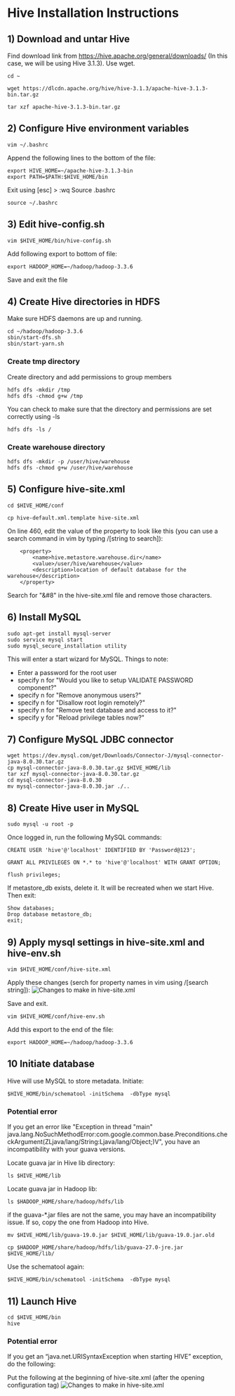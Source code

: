 # Hive Installation Instructions

## 1) Download and untar Hive

Find download link from https://hive.apache.org/general/downloads/ (In this case, we will be using Hive 3.1.3). Use wget.

```
cd ~

wget https://dlcdn.apache.org/hive/hive-3.1.3/apache-hive-3.1.3-bin.tar.gz

tar xzf apache-hive-3.1.3-bin.tar.gz
```

## 2) Configure Hive environment variables

```
vim ~/.bashrc
```

Append the following lines to the bottom of the file:

```
export HIVE_HOME=~/apache-hive-3.1.3-bin
export PATH=$PATH:$HIVE_HOME/bin
```

Exit using [esc] > :wq
Source .bashrc
```
source ~/.bashrc
```

## 3) Edit hive-config.sh

```
vim $HIVE_HOME/bin/hive-config.sh
```

Add following export to bottom of file:

```
export HADOOP_HOME=~/hadoop/hadoop-3.3.6
```

Save and exit the file

## 4) Create Hive directories in HDFS
Make sure HDFS daemons are up and running.
```
cd ~/hadoop/hadoop-3.3.6
sbin/start-dfs.sh
sbin/start-yarn.sh

```
### Create tmp directory
Create directory and add permissions to group members
```
hdfs dfs -mkdir /tmp
hdfs dfs -chmod g+w /tmp
```

You can check to make sure that the directory and permissions are set correctly using -ls

```
hdfs dfs -ls /
```
### Create warehouse directory
```
hdfs dfs -mkdir -p /user/hive/warehouse
hdfs dfs -chmod g+w /user/hive/warehouse
```

## 5) Configure hive-site.xml

```
cd $HIVE_HOME/conf

cp hive-default.xml.template hive-site.xml
```

On line 460, edit the value of the property to look like this (you can use a search command in vim by typing /[string to search]):

```
    <property>
        <name>hive.metastore.warehouse.dir</name>
        <value>/user/hive/warehouse</value>
        <description>location of default database for the warehouse</description>
    </property>
```

Search for "&#8" in the hive-site.xml file and remove those characters.

## 6) Install MySQL
```
sudo apt-get install mysql-server
sudo service mysql start
sudo mysql_secure_installation utility
```

This will enter a start wizard for MySQL. Things to note:
- Enter a password for the root user
- specify n for "Would you like to setup VALIDATE PASSWORD component?"
- specify n for "Remove anonymous users?"
- specify n for "Disallow root login remotely?"
- specify n for "Remove test database and access to it?"
- specify y for "Reload privilege tables now?"

## 7) Configure MySQL JDBC connector

```
wget https://dev.mysql.com/get/Downloads/Connector-J/mysql-connector-java-8.0.30.tar.gz
cp mysql-connector-java-8.0.30.tar.gz $HIVE_HOME/lib
tar xzf mysql-connector-java-8.0.30.tar.gz
cd mysql-connector-java-8.0.30
mv mysql-connector-java-8.0.30.jar ./..
```

## 8) Create Hive user in MySQL

```
sudo mysql -u root -p
```
Once logged in, run the following MySQL commands:
```
CREATE USER 'hive'@'localhost' IDENTIFIED BY 'Password@123';

GRANT ALL PRIVILEGES ON *.* to 'hive'@'localhost' WITH GRANT OPTION;

flush privileges;
```

If metastore_db exists, delete it. It will be recreated when we start Hive. Then exit:

```
Show databases;
Drop database metastore_db;
exit;
```

## 9) Apply mysql settings in hive-site.xml and hive-env.sh

```
vim $HIVE_HOME/conf/hive-site.xml
```

Apply these changes (serch for property names in vim using /[search string]):
![Changes to make in hive-site.xml](./properties.PNG)

Save and exit.

```
vim $HIVE_HOME/conf/hive-env.sh
```

Add this export to the end of the file:
```
export HADOOP_HOME=~/hadoop/hadoop-3.3.6
```

## 10 Initiate database
Hive will use MySQL to store metadata. Initiate:

```
$HIVE_HOME/bin/schematool -initSchema  -dbType mysql
```

### Potential error
If you get an error like "Exception in thread "main" java.lang.NoSuchMethodError:com.google.common.base.Preconditions.checkArgument(ZLjava/lang/String:Ljava/lang/Object;)V", you have an incompatibility with your guava versions.

Locate guava jar in Hive lib directory:

```
ls $HIVE_HOME/lib
```

Locate guava jar in Hadoop lib:

```
ls $HADOOP_HOME/share/hadoop/hdfs/lib
```

if the guava-*.jar files are not the same, you may have an incompatibility issue. If so, copy the one from Hadoop into Hive.

```
mv $HIVE_HOME/lib/guava-19.0.jar $HIVE_HOME/lib/guava-19.0.jar.old

cp $HADOOP_HOME/share/hadoop/hdfs/lib/guava-27.0-jre.jar $HIVE_HOME/lib/
```

Use the schematool again:
```
$HIVE_HOME/bin/schematool -initSchema  -dbType mysql
```

## 11) Launch Hive
```
cd $HIVE_HOME/bin
hive
```

### Potential error
If you get an “java.net.URISyntaxException when starting HIVE” exception, do the following:

Put the following at the beginning of hive-site.xml (after the opening configuration tag)
![Changes to make in hive-site.xml](./properties_2.PNG)